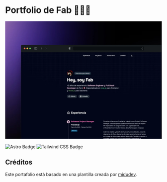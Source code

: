 # Portfolio de Fab 👨🏻‍💻

<div align="center">
  <a href="https://fabos.dev/">
    <img src="./public/projects/portfolio.webp">
  </a>
  <p></p>
</div>

<div>

![Astro Badge](https://img.shields.io/badge/Astro-FF3E00?logo=astro&logoColor=fff&style=flat)
![Tailwind CSS Badge](https://img.shields.io/badge/Tailwind%20CSS-06B6D4?logo=tailwindcss&logoColor=fff&style=flat)

</div>

## Créditos

Este portafolio está basado en una plantilla creada por [midudev](https://github.com/midudev/porfolio.dev).
